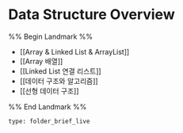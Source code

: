 # Data Structure Overview

%% Begin Landmark %%
- [[Array & Linked List & ArrayList]]
- [[Array 배열]]
- [[Linked List 연결 리스트]]
- [[데이터 구조와 알고리즘]]
- [[선형 데이터 구조]]

%% End Landmark %%



```ccard
type: folder_brief_live
```

